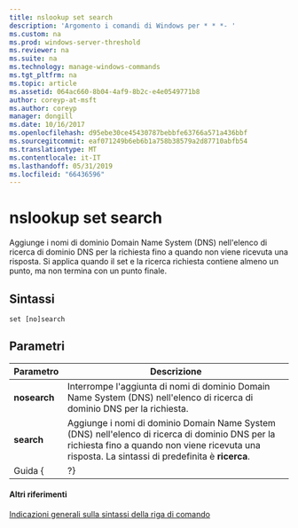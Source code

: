 ```yaml
---
title: nslookup set search
description: 'Argomento i comandi di Windows per * * *- '
ms.custom: na
ms.prod: windows-server-threshold
ms.reviewer: na
ms.suite: na
ms.technology: manage-windows-commands
ms.tgt_pltfrm: na
ms.topic: article
ms.assetid: 064ac660-8b04-4af9-8b2c-e4e0549771b8
author: coreyp-at-msft
ms.author: coreyp
manager: dongill
ms.date: 10/16/2017
ms.openlocfilehash: d95ebe30ce45430787bebbfe63766a571a436bbf
ms.sourcegitcommit: eaf071249b6eb6b1a758b38579a2d87710abfb54
ms.translationtype: MT
ms.contentlocale: it-IT
ms.lasthandoff: 05/31/2019
ms.locfileid: "66436596"
---
```

# <a name="nslookup-set-search"></a>nslookup set search



Aggiunge i nomi di dominio Domain Name System (DNS) nell'elenco di ricerca di dominio DNS per la richiesta fino a quando non viene ricevuta una risposta. Si applica quando il set e la ricerca richiesta contiene almeno un punto, ma non termina con un punto finale.

## <a name="syntax"></a>Sintassi

```
set [no]search
```

## <a name="parameters"></a>Parametri

|  Parametro   |                                                                          Descrizione                                                                          |
|--------------|---------------------------------------------------------------------------------------------------------------------------------------------------------------|
| **nosearch** |                            Interrompe l'aggiunta di nomi di dominio Domain Name System (DNS) nell'elenco di ricerca di dominio DNS per la richiesta.                            |
|  **search**  | Aggiunge i nomi di dominio Domain Name System (DNS) nell'elenco di ricerca di dominio DNS per la richiesta fino a quando non viene ricevuta una risposta. La sintassi di predefinita è **ricerca**. |
|    Guida {     |                                                                              ?}                                                                               |

#### <a name="additional-references"></a>Altri riferimenti

[Indicazioni generali sulla sintassi della riga di comando](command-line-syntax-key.md)